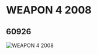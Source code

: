 # WEAPON 4 2008
## 60926
![WEAPON 4 2008](https://lc-www-live-s.legocdn.com/media/bricks/5/2/4518502.jpg)